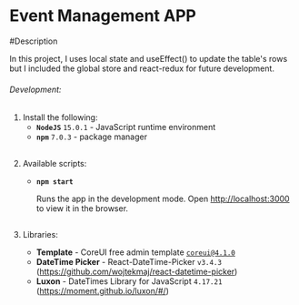 # Event Management APP
#Description

In this project, I uses local state and useEffect() to update the table's rows but I included the global store and react-redux for future development.

###### Development:

1. Install the following:
	* **`NodeJS`** `15.0.1` - JavaScript runtime environment
	* **`npm`** `7.0.3` - package manager
##  

2. Available scripts:
	* **`npm start`**
	
		Runs the app in the development mode. Open [http://localhost:3000](http://localhost:3000) to view it in the browser.
##  

3. Libraries:

  	* **Template** - CoreUI free admin template [`coreui@4.1.0`](https://github.com/coreui/coreui-react)
    * **DateTime Picker** - React-DateTime-Picker `v3.4.3` (https://github.com/wojtekmaj/react-datetime-picker)
    * **Luxon** - DateTimes Library for JavaScript `4.17.21` (https://moment.github.io/luxon/#/)


